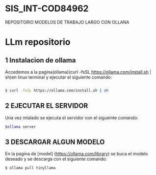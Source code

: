 # SIS_INT-COD84962
REPOSITORIO  MODELOS DE TRABAJO LARGO CON OLLANA
# LLm repositorio
## 1 Instalacion de ollama

Accedemos a la pagina(ollama)(curl -fsSL https://ollama.com/install.sh | sh)en linux terminal y ejecutar el siguiente comando:

````bash

$ curl -fsSL https://ollama.com/install.sh | sh
````

## 2 EJECUTAR EL SERVIDOR
Una vez intalado se ejecuta el servidor con el sigueinte comando:

````bash
$ollama server
````

## 3 DESCARGAR  ALGUN MODELO

 En la pagina  de [model] (https://ollama.com/library) se buca el modelo deseado y se descarga con el siguiente comando:

 ````bash
 $ ollama pull tinyllama
 ````
